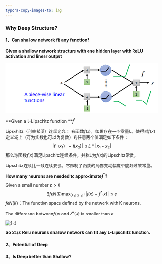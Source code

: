 ```yaml
---
typora-copy-images-to: img
---
```


### Why Deep Structure?

#### 1、Can shallow network fit any function? 

 **Given a shallow network structure with one hidden layer with ReLU activation and linear output**

![1-1](https://github.com/haoyuheng/MLDS_notebook/blob/master/img/1-1.png)

**Given a L-Lipschitz function **$f^*$

Lipschitz（利普希茨）连续定义： 
有函数$f(x)$，如果存在一个常量L，使得对$f(x)$定义域上（可为实数也可以为复数）的任意两个值满足如下条件： 
$$
|f（x_1）-f(x_2)|\leq L*|x_1-x_2|
$$
那么称函数$f(x)$满足Lipschitz连续条件，并称L为$f(x)$的Lipschitz常数。 

Lipschitz连续比一致连续要强。它限制了函数的局部变动幅度不能超过某常量。

**How many neurons are needed to approximate$f^*$?** 

Given a small number $\varepsilon > 0$
$$
\exists  f\epsilon N(K) \max_{0\leq x \leq 1}|f(x)-f^*(x)|\leq \varepsilon
$$
$f\epsilon N(K)$：The function space defined by the network with K neurons.

The difference between$f(x)$ and $𝑓
^∗( 𝑥)$ is smaller than $\varepsilon$

![1-2](/home/MLDS_notebook/img/1-2.png)

**So $2L/\varepsilon$ Relu neurons shallow network can fit any  L-Lipschitz function.**

#### 2、Potential of Deep



#### 3、Is Deep better than Shallow?